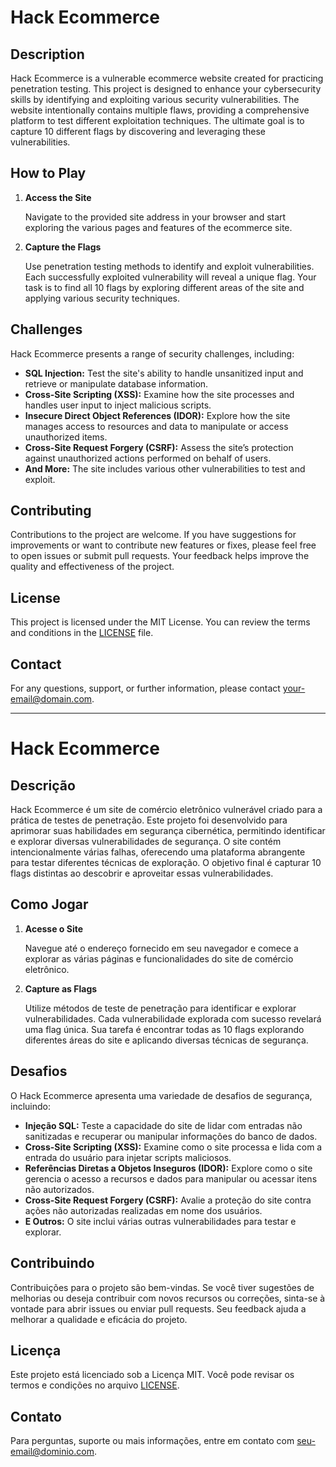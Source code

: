 # Hack Ecommerce

## Description

Hack Ecommerce is a vulnerable ecommerce website created for practicing penetration testing. This project is designed to enhance your cybersecurity skills by identifying and exploiting various security vulnerabilities. The website intentionally contains multiple flaws, providing a comprehensive platform to test different exploitation techniques. The ultimate goal is to capture 10 different flags by discovering and leveraging these vulnerabilities.

## How to Play

1. **Access the Site**

   Navigate to the provided site address in your browser and start exploring the various pages and features of the ecommerce site.

2. **Capture the Flags**

   Use penetration testing methods to identify and exploit vulnerabilities. Each successfully exploited vulnerability will reveal a unique flag. Your task is to find all 10 flags by exploring different areas of the site and applying various security techniques.

## Challenges

Hack Ecommerce presents a range of security challenges, including:

- **SQL Injection:** Test the site's ability to handle unsanitized input and retrieve or manipulate database information.
- **Cross-Site Scripting (XSS):** Examine how the site processes and handles user input to inject malicious scripts.
- **Insecure Direct Object References (IDOR):** Explore how the site manages access to resources and data to manipulate or access unauthorized items.
- **Cross-Site Request Forgery (CSRF):** Assess the site’s protection against unauthorized actions performed on behalf of users.
- **And More:** The site includes various other vulnerabilities to test and exploit.

## Contributing

Contributions to the project are welcome. If you have suggestions for improvements or want to contribute new features or fixes, please feel free to open issues or submit pull requests. Your feedback helps improve the quality and effectiveness of the project.

## License

This project is licensed under the MIT License. You can review the terms and conditions in the [LICENSE](LICENSE) file.

## Contact

For any questions, support, or further information, please contact [your-email@domain.com](mailto:your-email@domain.com).

---

# Hack Ecommerce

## Descrição

Hack Ecommerce é um site de comércio eletrônico vulnerável criado para a prática de testes de penetração. Este projeto foi desenvolvido para aprimorar suas habilidades em segurança cibernética, permitindo identificar e explorar diversas vulnerabilidades de segurança. O site contém intencionalmente várias falhas, oferecendo uma plataforma abrangente para testar diferentes técnicas de exploração. O objetivo final é capturar 10 flags distintas ao descobrir e aproveitar essas vulnerabilidades.

## Como Jogar

1. **Acesse o Site**

   Navegue até o endereço fornecido em seu navegador e comece a explorar as várias páginas e funcionalidades do site de comércio eletrônico.

2. **Capture as Flags**

   Utilize métodos de teste de penetração para identificar e explorar vulnerabilidades. Cada vulnerabilidade explorada com sucesso revelará uma flag única. Sua tarefa é encontrar todas as 10 flags explorando diferentes áreas do site e aplicando diversas técnicas de segurança.

## Desafios

O Hack Ecommerce apresenta uma variedade de desafios de segurança, incluindo:

- **Injeção SQL:** Teste a capacidade do site de lidar com entradas não sanitizadas e recuperar ou manipular informações do banco de dados.
- **Cross-Site Scripting (XSS):** Examine como o site processa e lida com a entrada do usuário para injetar scripts maliciosos.
- **Referências Diretas a Objetos Inseguros (IDOR):** Explore como o site gerencia o acesso a recursos e dados para manipular ou acessar itens não autorizados.
- **Cross-Site Request Forgery (CSRF):** Avalie a proteção do site contra ações não autorizadas realizadas em nome dos usuários.
- **E Outros:** O site inclui várias outras vulnerabilidades para testar e explorar.

## Contribuindo

Contribuições para o projeto são bem-vindas. Se você tiver sugestões de melhorias ou deseja contribuir com novos recursos ou correções, sinta-se à vontade para abrir issues ou enviar pull requests. Seu feedback ajuda a melhorar a qualidade e eficácia do projeto.

## Licença

Este projeto está licenciado sob a Licença MIT. Você pode revisar os termos e condições no arquivo [LICENSE](LICENSE).

## Contato

Para perguntas, suporte ou mais informações, entre em contato com [seu-email@dominio.com](mailto:seu-email@dominio.com).
